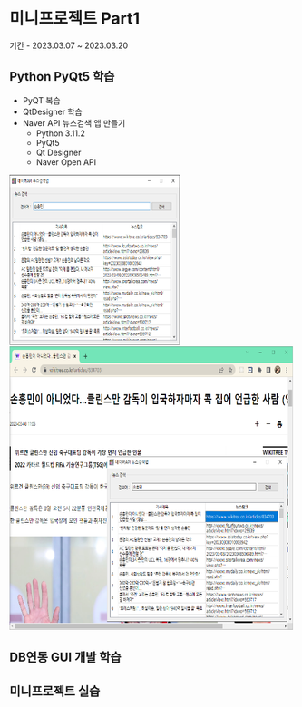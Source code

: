 # 미니프로젝트 Part1
기간 - 2023.03.07 ~ 2023.03.20

## Python PyQt5 학습
- PyQT 복습
- QtDesigner 학습
- Naver API 뉴스검색 앱 만들기
  - Python 3.11.2
  - PyQt5
  - Qt Designer
  - Naver Open API

<!--
# ![네이버 뉴스앱](https://raw.githubusercontent.com/SoYoungHW/miniprojects/main/images/navernews.png)
# ![네이버 뉴스앱](https://raw.githubusercontent.com/SoYoungHW/miniprojects/main/images/naverNews02.png)
-->

<img src="https://raw.githubusercontent.com/SoYoungHW/miniprojects/main/images/navernews.png" width="300" height="300"/>
<img src="https://raw.githubusercontent.com/SoYoungHW/miniprojects/main/images/naverNews02.png" width="500" height="500"/>


## DB연동 GUI 개발 학습

## 미니프로젝트 실습
